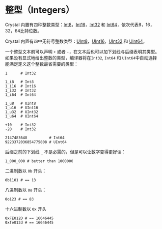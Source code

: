 # 整型（Integers）

Crystal 内置有四种整数类型：[Int8](http://crystal-lang.org/api/Int8.html)，[Int16](http://crystal-lang.org/api/Int16.html)，[Int32](http://crystal-lang.org/api/Int32.html) 和 [Int64](http://crystal-lang.org/api/Int64.html)，依次代表8，16，32，64比特位数。

Crystal 内置有四中无符号整数类型：[UInt8](http://crystal-lang.org/api/UInt8.html)，[UInt16](http://crystal-lang.org/api/UInt16.html)，[UInt32](http://crystal-lang.org/api/UInt32.html) 和 [UInt64](http://crystal-lang.org/api/UInt64.html)。

一个整型文本前可以声明 `+` 或者 `-`，在文本后也可以加下划线与后缀表明其类型。如果没有显式地给出整数的类型，编译器将在`Int32`, `Int64` 和 `UInt64`中自动选择能满足定义这个整数最省需要的类型：

```crystal
1      # Int32

1_i8   # Int8
1_i16  # Int16
1_i32  # Int32
1_i64  # Int64

1_u8   # UInt8
1_u16  # UInt16
1_u32  # UInt32
1_u64  # UInt64

+10    # Int32
-20    # Int32

2147483648          # Int64
9223372036854775808 # UInt64
```

后缀之前的下划线 `_` 不是必需的，但是可以让数字变得更好读：

```crystal
1_000_000 # better than 1000000
```

二进制数以 `0b` 开头：

```crystal
0b1101 # == 13
```

八进制数以 `0o` 开头：

```crystal
0o123 # == 83
```

十六进制数以 `0x` 开头

```crystal
0xFE012D # == 16646445
0xfe012d # == 16646445
```
